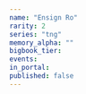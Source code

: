 ```yaml
---
name: "Ensign Ro"
rarity: 2
series: "tng"
memory_alpha: ""
bigbook_tier:
events:
in_portal:
published: false
---
```

